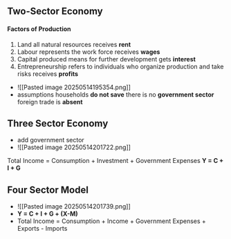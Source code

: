 ## Two-Sector Economy
#### Factors of Production
1. Land
	   all natural resources
	   receives **rent**
2. Labour
	   represents the work force
	   receives **wages**
3. Capital
	   produced means for further development
	   gets **interest**
4. Entrepreneurship 
	   refers to individuals who organize production and take risks
	   receives **profits**

- ![[Pasted image 20250514195354.png]]
- assumptions
	  households **do not save** 
	  there is no **government sector**
	  foreign trade is **absent**

## Three Sector Economy
- add government sector
- ![[Pasted image 20250514201722.png]]

Total Income = Consumption + Investment + Government Expenses
**Y = C + I + G**

## Four Sector Model
- ![[Pasted image 20250514201739.png]]
- **Y = C + I + G + (X-M)**
- Total Income = Consumption + Income + Government Expenses + Exports - Imports